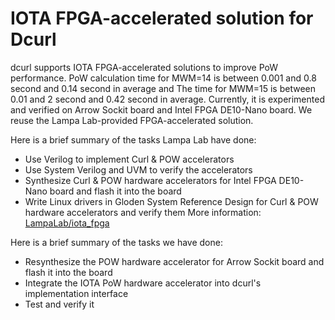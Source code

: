 
# IOTA FPGA-accelerated solution for Dcurl

dcurl supports IOTA FPGA-accelerated solutions to improve PoW performance. PoW calculation time for MWM=14 is between 0.001 and 0.8 second and 0.14 second in average and The time for MWM=15 is between 0.01 and 2 second and 0.42 second in average. Currently, it is experimented and verified on Arrow Sockit board and Intel FPGA DE10-Nano board. We reuse the Lampa Lab-provided FPGA-accelerated solution. 

Here is a brief summary of the tasks Lampa Lab have done:
* Use Verilog to implement Curl & POW accelerators
* Use System Verilog and UVM to verify the accelerators
* Synthesize Curl & POW hardware accelerators for Intel FPGA DE10-Nano board and flash it into the board
* Write Linux drivers in Gloden System Reference Design for Curl & POW hardware accelerators and verify them
More information: [LampaLab/iota_fpga](https://github.com/LampaLab/iota_fpga)

Here is a brief summary of the tasks we have done:
* Resynthesize the POW hardware accelerator for Arrow Sockit board and flash it into the board
* Integrate the IOTA PoW hardware accelerator into dcurl's implementation interface
* Test and verify it
